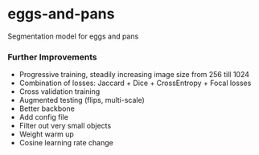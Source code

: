 # eggs-and-pans
Segmentation model for eggs and pans



### Further Improvements
- Progressive training, steadily increasing image size from 256 till 1024
- Combination of losses: Jaccard + Dice + CrossEntropy + Focal losses 
- Cross validation training
- Augmented testing (flips, multi-scale)
- Better backbone
- Add config file
- Filter out very small objects
- Weight warm up
- Cosine learning rate change